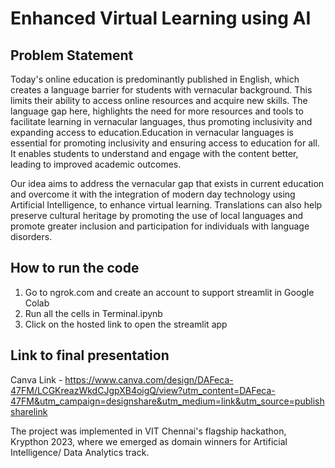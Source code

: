 # Enhanced Virtual Learning using AI
## Problem Statement
Today's online education is predominantly published in English, which creates a language barrier for students with vernacular background. This limits their ability to access online resources and acquire new skills. The language gap here, highlights the need for more resources and tools to facilitate learning in vernacular languages, thus promoting inclusivity and expanding access to education.Education in vernacular languages is essential for promoting inclusivity and ensuring access to education for all. It enables students to understand and engage with the content better, leading to improved academic outcomes. 

Our idea aims to address the vernacular gap that exists in current education and overcome it with the integration of modern day technology using Artificial Intelligence, to enhance virtual learning. Translations can also help preserve cultural heritage by promoting the use of local languages and promote greater inclusion and participation for individuals with language disorders.

## How to run the code
1. Go to ngrok.com and create an account to support streamlit in Google Colab
2. Run all the cells in Terminal.ipynb
3. Click on the hosted link to open the streamlit app

## Link to final presentation

Canva Link - https://www.canva.com/design/DAFeca-47FM/LCGKreazWkdCJgpXB4oigQ/view?utm_content=DAFeca-47FM&utm_campaign=designshare&utm_medium=link&utm_source=publishsharelink

The project was implemented in VIT Chennai's flagship hackathon, Krypthon 2023, where we emerged as domain winners for Artificial Intelligence/ Data Analytics track.

